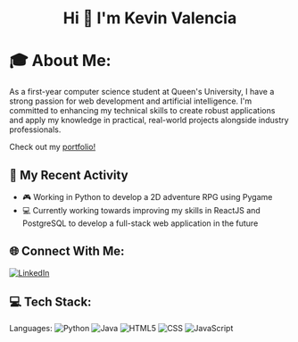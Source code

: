 <h1 align="center">Hi 👋 I'm Kevin Valencia</h1>

# 🎓 About Me:
As a first-year computer science student at Queen's University, I have a strong passion for web development and artificial intelligence. I'm committed to enhancing my technical skills to create robust applications and apply my knowledge in practical, real-world projects alongside industry professionals.

Check out my [portfolio!](https://www.google.ca/)

## 🚀 My Recent Activity
- 🎮 Working in Python to develop a 2D adventure RPG using Pygame
- 💻 Currently working towards improving my skills in ReactJS and PostgreSQL to develop a full-stack web application in the future

## 🌐 Connect With Me:
[![LinkedIn](https://img.shields.io/badge/LinkedIn-%230077B5.svg?logo=linkedin&logoColor=white)](https://www.linkedin.com/in/kevinangelo-valencia/)

## 💻 Tech Stack:
Languages: 
![Python](https://img.shields.io/badge/python-%233776AB.svg?style=for-the-badge&logo=python&logoColor=white) 
![Java](https://img.shields.io/badge/java-%23ED8B00.svg?style=for-the-badge&logo=java&logoColor=white) 
![HTML5](https://img.shields.io/badge/html5-%23E34F26.svg?style=for-the-badge&logo=html5&logoColor=white) 
![CSS](https://img.shields.io/badge/css-%231572B6.svg?style=for-the-badge&logo=css3&logoColor=white) 
![JavaScript](https://img.shields.io/badge/javascript-%23323330.svg?style=for-the-badge&logo=javascript&logoColor=%23F7DF1E) 

<!---
kevinvalenciaa/kevinvalenciaa is a ✨ special ✨ repository because its `README.md` (this file) appears on your GitHub profile.
You can click the Preview link to take a look at your changes.
--->
